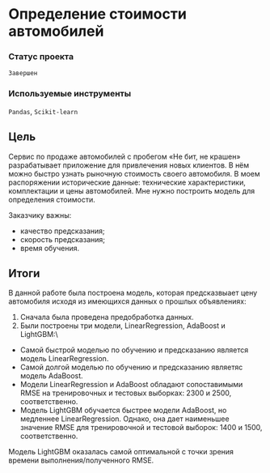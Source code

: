 # Определение стоимости автомобилей

### Статус проекта

`Завершен`

### Используемые инструменты

`Pandas`, `Scikit-learn`

## Цель

Сервис по продаже автомобилей с пробегом «Не бит, не крашен» разрабатывает приложение для привлечения новых клиентов. В нём можно быстро узнать рыночную стоимость своего автомобиля. В моем распоряжении исторические данные: технические характеристики, комплектации и цены автомобилей. Мне нужно построить модель для определения стоимости.

Заказчику важны:
- качество предсказания;
- скорость предсказания;
- время обучения.

## Итоги

В данной работе была построена модель, которая предсказвыает цену автомобиля исходя из имеющихся данных о прошлых объявлениях:
1. Сначала была проведена предобработка данных.
2. Были построены три модели, LinearRegression, AdaBoost и LightGBM:\
- Самой быстрой моделью по обучению и предсказанию является модель LinearRegression.
- Самой долгой моделью по обучению и предсказанию являетяс модель AdaBoost.
- Модели LinearRegression и AdaBoost обладают сопоставимыми RMSE на тренировочных и тестовых выборках: 2300 и 2500, соответственно.
- Модель LightGBM обучается быстрее модели AdaBoost, но медленнее LinearRegression. Однако, она дает наименьшее значение RMSE для тренировочной и тестовой выборок: 1400 и 1500, соответственно.

Модель LightGBM оказалась самой оптимальной с точки зрения времени выполнения/полученного RMSE.
